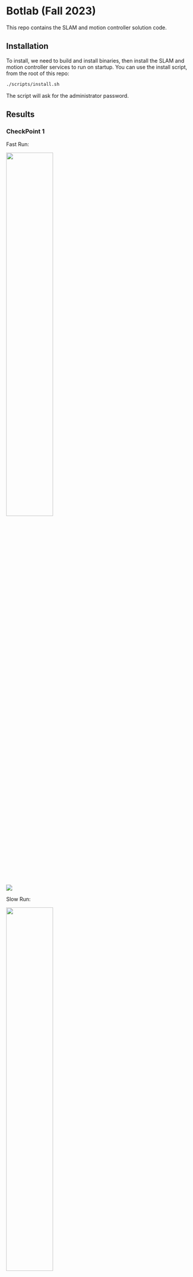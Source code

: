# Botlab (Fall 2023)

This repo contains the SLAM and motion controller solution code.

## Installation

To install, we need to build and install binaries, then install the SLAM and motion controller services to run on startup. You can use the install script, from the root of this repo:
```bash
./scripts/install.sh
```
The script will ask for the administrator password.

## Results

### CheckPoint 1
Fast Run:

[<img src="./assets/cp1/FastRun.png" width="50%">](https://github.com/user-attachments/assets/71d5defe-b30a-43f2-9b5c-22888b7098a4)

![](./assets/cp1/FastRun.png)

Slow Run:

[<img src="./assets/cp1/FastRun.png" width="50%">](https://github.com/user-attachments/assets/6f337a6f-ea33-4ad2-8510-eb6738889633)

![](./assets/cp1/SlowRun.png)


### CheckPoint 2
SLAM Map:

![](./assets/cp2/map.png)


# BotLab (Fall 2023)

This project was developed for the **ROB 550** course at the University of Michigan (Fall 2023). The focus of this lab is to build a full **autonomy stack** for a differential-drive robot using onboard sensors like LiDAR and odometry. The system includes modules for motion control, SLAM, path planning, and frontier-based exploration in a structured C++ framework.

---

**Table of Contents**
- [Code Structure](#code-structure)
- [How to Build](#how-to-build)
- [How to Run](#how-to-run)

---

## Code Structure

### 🔧 Core Components

- **[src](src)** – All source code organized by modules:
  - `mbot/`: Motion controller implementation for differential-drive and omnidirectional robots.
  - `slam/`: SLAM components including particle filter, scan matching, and occupancy grid mapping.
  - `planning/`: Path planning and exploration algorithms including A* and frontier-based exploration.
  - `utils/`: Utility functions for geometry, timing, and LCM support.

- **[include](include)** – Corresponding headers for all modules, separated by namespace.

- **[assets](assets)** – Contains visualizations and demo videos for checkpoint deliverables (e.g., `FastRun.mp4`, `map.png`).

- **[scripts](scripts)** – Installation and setup shell scripts.
  - `install.sh`: Installs dependencies and builds the workspace.

- **[services](services)** – Systemd service files for robot deployment:
  - `mbot-slam.service`, `mbot-motion-controller.service`

- **[build](build)** – Autogenerated folder by CMake after compilation (can be deleted and rebuilt).

- `CMakeLists.txt`: Project-level build file using CMake.

---

## ⚙️ How to Build

1. **Install LCM (Lightweight Communications and Marshalling)** if not already installed:
   ```bash
   sudo apt-get install liblcm-dev
   ```

2. **Build the project using CMake:**
   ```bash
   mkdir build && cd build
   cmake ..
   make -j4
   ```

---

## 🚀 How to Run

### Launch SLAM
```bash
./build/mbot_slam
```

### Launch Motion Controller
```bash
./build/mbot_motion_controller
```

### Launch Exploration or Planning Server
```bash
./build/exploration
# or
./build/motion_planning_server
```

> You can also set these up as systemd services using files in the `services/` directory for auto-start on boot.

---

## 📦 Dependencies

- C++17
- CMake
- LCM
- Eigen3
- GStreamer

---

## 🧠 Concepts Practiced

- Odometry & motion models
- Particle Filter SLAM
- LiDAR-based mapping
- A* path planning
- Frontier-based exploration
- Modular C++ software architecture

---

## 👥 Contributors

- Trushant Adeshara  
- Collaborators from ROB 550 (Fall 2023)

---

## 📜 License

This project is part of course-based work at the University of Michigan and follows the academic honor code for sharing.

---

